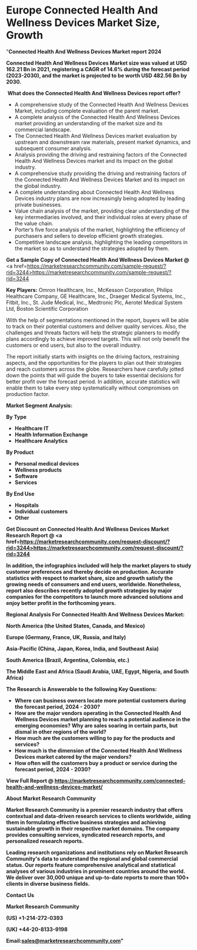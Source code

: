 # Europe Connected Health And Wellness Devices Market Size, Growth
"<strong>Connected Health And Wellness Devices Market report 2024</strong>

<strong>Connected Health And Wellness Devices Market size was valued at USD 162.21 Bn in 2021, registering a CAGR of 14.6% during the forecast period (2023-2030), and the market is projected to be worth USD 482.56 Bn by 2030.</strong>

 <strong><b>What does the Connected Health And Wellness Devices report offer?</b></strong>
<ul>
  <li>A comprehensive study of the Connected Health And Wellness Devices Market, including complete evaluation of the parent market.</li>
  <li>A complete analysis of the Connected Health And Wellness Devices market providing an understanding of the market size and its commercial landscape.</li>
  <li>The Connected Health And Wellness Devices market evaluation by upstream and downstream raw materials, present market dynamics, and subsequent consumer analysis.</li>
  <li>Analysis providing the driving and restraining factors of the Connected Health And Wellness Devices market and its impact on the global industry.</li>
  <li>A comprehensive study providing the driving and restraining factors of the Connected Health And Wellness Devices Market and its impact on the global industry.</li>
  <li>A complete understanding about Connected Health And Wellness Devices industry plans are now increasingly being adopted by leading private businesses.</li>
  <li>Value chain analysis of the market, providing clear understanding of the key intermediaries involved, and their individual roles at every phase of the value chain.</li>
  <li>Porter’s five force analysis of the market, highlighting the efficiency of purchasers and sellers to develop efficient growth strategies.</li>
  <li>Competitive landscape analysis, highlighting the leading competitors in the market so as to understand the strategies adopted by them.</li>
</ul>

<strong>Get a Sample Copy of Connected Health And Wellness Devices Market @ </strong><a href=https://marketresearchcommunity.com/sample-request/?rid=3244><u>https://marketresearchcommunity.com/sample-request/?rid=3244</u></a>

<strong>Key Players:</strong> 
Omron Healthcare, Inc., McKesson Corporation, Philips Healthcare Company, GE Healthcare, Inc., Draeger Medical Systems, Inc., Fitbit, Inc., St. Jude Medical, Inc., Medtronic Plc, Aerotel Medical System Ltd, Boston Scientific Corporation

With the help of segmentations mentioned in the report, buyers will be able to track on their potential customers and deliver quality services. Also, the challenges and threats factors will help the strategic planners to modify plans accordingly to achieve improved targets. This will not only benefit the customers or end users, but also to the overall industry.

The report initially starts with insights on the driving factors, restraining aspects, and the opportunities for the players to plan out their strategies and reach customers across the globe. Researchers have carefully jotted down the points that will guide the buyers to take essential decisions for better profit over the forecast period. In addition, accurate statistics will enable them to take every step systematically without compromises on production factor.

<strong>Market Segment Analysis:</strong>


<strong><strong>By Type</strong></h4>
<ul>
 	<li>Healthcare IT</li>
 	<li>Health Information Exchange</li>
 	<li>Healthcare Analytics</li>
</ul>
<strong><strong>By Product</strong></h4>
<ul>
 	<li>Personal medical devices</li>
 	<li>Wellness products</li>
 	<li>Software</li>
 	<li>Services</li>
</ul>
<strong><strong>By End Use</strong></h4>
<ul>
 	<li>Hospitals</li>
 	<li>Individual customers</li>
 	<li>Other</li>
</ul>

<strong>Get Discount on Connected Health And Wellness Devices Market Research Report @ </b></strong><a href=https://marketresearchcommunity.com/request-discount/?rid=3244><u>https://marketresearchcommunity.com/request-discount/?rid=3244</u></a>

In addition, the infographics included will help the market players to study customer preferences and thereby decide on production. Accurate statistics with respect to market share, size and growth satisfy the growing needs of consumers and end users, worldwide. Nonetheless, report also describes recently adopted growth strategies by major companies for the competitors to launch more advanced solutions and enjoy better profit in the forthcoming years.

<strong>Regional Analysis For Connected Health And Wellness Devices Market:</strong>

<strong>North America</strong> (the United States, Canada, and Mexico)

<strong>Europe</strong> (Germany, France, UK, Russia, and Italy)

<strong>Asia-Pacific</strong> (China, Japan, Korea, India, and Southeast Asia)

<strong>South America</strong> (Brazil, Argentina, Colombia, etc.)

<strong>The Middle East and Africa</strong> (Saudi Arabia, UAE, Egypt, Nigeria, and South Africa)

<strong>The Research is Answerable to the following Key Questions:</strong>
<ul>
 	<li>Where can business owners locate more potential customers during the forecast period, 2024 - 2030?</li>
 	<li>How are the major vendors operating in the Connected Health And Wellness Devices market planning to reach a potential audience in the emerging economies? Why are sales soaring in certain parts, but dismal in other regions of the world?</li>
 	<li>How much are the customers willing to pay for the products and services?</li>
 	<li>How much is the dimension of the Connected Health And Wellness Devices market catered by the major vendors?</li>
 	<li>How often will the customers buy a product or service during the forecast period, 2024 - 2030?</li>
</ul>

<strong>View Full Report @</strong> <a href=https://marketresearchcommunity.com/connected-health-and-wellness-devices-market/>https://marketresearchcommunity.com/connected-health-and-wellness-devices-market/</a>

<strong>About Market Research Community</strong>

Market Research Community is a premier research industry that offers contextual and data-driven research services to clients worldwide, aiding them in formulating effective business strategies and achieving sustainable growth in their respective market domains. The company provides consulting services, syndicated research reports, and personalized research reports.

Leading research organizations and institutions rely on Market Research Community's data to understand the regional and global commercial status. Our reports feature comprehensive analytical and statistical analyses of various industries in prominent countries around the world. We deliver over 30,000 unique and up-to-date reports to more than 100+ clients in diverse business fields.

<strong>Contact Us</strong>

<strong>Market Research Community</strong>

(US) +1-214-272-0393

(UK) +44-20-8133-9198

<strong>Email:</strong>sales@marketresearchcommunity.com"
